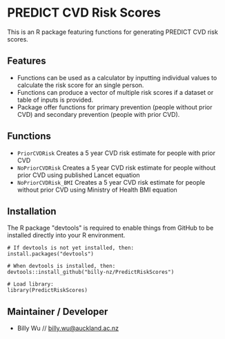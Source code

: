 # PREDICT CVD Risk Scores

This is an R package featuring functions for generating PREDICT CVD risk scores.

## Features
-	Functions can be used as a calculator by inputting individual values to calculate the risk score for an single person.
- Functions can produce a vector of multiple risk scores if a dataset or table of inputs is provided.
-	Package offer functions for primary prevention (people without prior CVD) and secondary prevention (people with prior CVD).

## Functions
- `PriorCVDRisk` Creates a 5 year CVD risk estimate for people with prior CVD
- `NoPriorCVDRisk` Creates a 5 year CVD risk estimate for people without prior CVD using published Lancet equation
- `NoPriorCVDRisk_BMI` Creates a 5 year CVD risk estimate for people without prior CVD using Ministry of Health BMI equation

## Installation
The R package "devtools" is required to enable things from GitHub to be installed directly into your R environment.
```
# If devtools is not yet installed, then:
install.packages("devtools")

# When devtools is installed, then:
devtools::install_github("billy-nz/PredictRiskScores")

# Load library:
library(PredictRiskScores)
```

## Maintainer / Developer 
- Billy Wu // billy.wu@auckland.ac.nz
